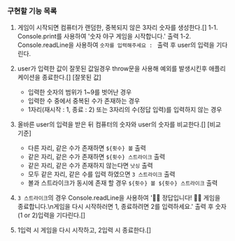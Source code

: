 ### 구현할 기능 목록

1. 게임이 시작되면 컴퓨터가 랜덤한, 중복되지 않은 3자리 숫자를 생성한다.[]
   1-1. Console.print를 사용하여 '숫자 야구 게임을 시작합니다.' 출력
   1-2. Console.readLine을 사용하여 `숫자를 입력해주세요 : ` 출력 후 user의 입력을 기다린다.

2. user가 입력한 값이 잘못된 값일경우 throw문을 사용해 예외를 발생시킨후 애플리케이션을 종료한다.[]
   [잘못된 값]

   - 입력한 숫자의 범위가 1~9를 벗어난 경우
   - 입력한 수 중에서 중복된 수가 존재하는 경우
   - 1자리(재시작 : 1, 종료 : 2) 또는 3자리의 수(정답 입력)를 입력하지 않는 경우

3. 올바른 user의 입력을 받은 뒤 컴퓨터의 숫자와 user의 숫자를 비교한다.[]
   [비교 기준]

   - 다른 자리, 같은 수가 존재하면 `${횟수} 볼` 출력
   - 같은 자리, 같은 수가 존재하면 `${횟수} 스트라이크` 출력
   - 같은 자리, 같은 수가 존재하지 않는다면 `낫싱` 출력
   - 모두 같은 자리, 같은 수를 입력 하였으면 `3 스트라이크` 출력
   - 볼과 스트라이크가 동시에 존재 할 경우 `${횟수} 볼 ${횟수} 스트라이크` 출력

4. `3 스트라이크`의 경우 Console.readLine을 사용하여 '🎉🥳 정답입니다! 🥳🎉 게임을 종료합니다.\n게임을 다시 시작하러면 1, 종료하려면 2를 입력하세요.' 출력 후 숫자(1 or 2)입력을 기다린다.[]

5. 1입력 시 게임을 다시 시작하고, 2입력 시 종료한다.[]
